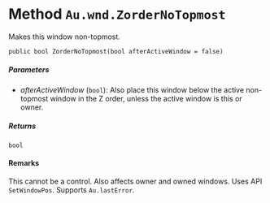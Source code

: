 # Method `Au.wnd.ZorderNoTopmost`

Makes this window non-topmost.

```
public bool ZorderNoTopmost(bool afterActiveWindow = false)
```

##### Parameters

- *afterActiveWindow*  (`bool`):
    Also place this window below the active non-topmost window in the Z order, unless the active window is this or owner.

##### Returns

`bool`

#### Remarks

This cannot be a control. Also affects owner and owned windows. Uses API `SetWindowPos`. Supports `Au.lastError`.